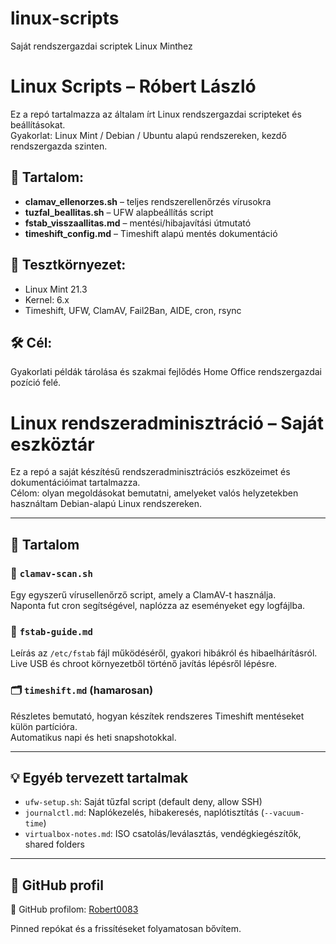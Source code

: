 # linux-scripts
Saját rendszergazdai scriptek Linux Minthez

# Linux Scripts – Róbert László

Ez a repó tartalmazza az általam írt Linux rendszergazdai scripteket és beállításokat.  
Gyakorlat: Linux Mint / Debian / Ubuntu alapú rendszereken, kezdő rendszergazda szinten.

## 📌 Tartalom:
- **clamav_ellenorzes.sh** – teljes rendszerellenőrzés vírusokra
- **tuzfal_beallitas.sh** – UFW alapbeállítás script
- **fstab_visszaallitas.md** – mentési/hibajavítási útmutató
- **timeshift_config.md** – Timeshift alapú mentés dokumentáció

## 🔧 Tesztkörnyezet:
- Linux Mint 21.3
- Kernel: 6.x
- Timeshift, UFW, ClamAV, Fail2Ban, AIDE, cron, rsync

## 🛠️ Cél:
Gyakorlati példák tárolása és szakmai fejlődés Home Office rendszergazdai pozíció felé.

# Linux rendszeradminisztráció – Saját eszköztár

Ez a repó a saját készítésű rendszeradminisztrációs eszközeimet és dokumentációimat tartalmazza.  
Célom: olyan megoldásokat bemutatni, amelyeket valós helyzetekben használtam Debian-alapú Linux rendszereken.

---

## 📁 Tartalom

### 🔧 `clamav-scan.sh`  
Egy egyszerű vírusellenőrző script, amely a ClamAV-t használja.  
Naponta fut cron segítségével, naplózza az eseményeket egy logfájlba.

### 🧷 `fstab-guide.md`  
Leírás az `/etc/fstab` fájl működéséről, gyakori hibákról és hibaelhárításról.  
Live USB és chroot környezetből történő javítás lépésről lépésre.

### 🗂️ `timeshift.md` (hamarosan)  
Részletes bemutató, hogyan készítek rendszeres Timeshift mentéseket külön partícióra.  
Automatikus napi és heti snapshotokkal.

---

## 💡 Egyéb tervezett tartalmak

- `ufw-setup.sh`: Saját tűzfal script (default deny, allow SSH)
- `journalctl.md`: Naplókezelés, hibakeresés, naplótisztítás (`--vacuum-time`)
- `virtualbox-notes.md`: ISO csatolás/leválasztás, vendégkiegészítők, shared folders

---

## 📎 GitHub profil

🔗 GitHub profilom: [Robert0083](https://github.com/Robert0083)

Pinned repókat és a frissítéseket folyamatosan bővítem.

